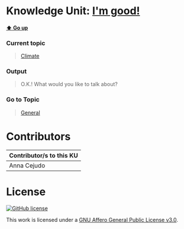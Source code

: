 # Knowledge Unit: [I&#039;m good!](../../knowledge_units/climate/im-good.md)

#### [:arrow_up: Go up](../../topics/climate.md)
### Current topic
> [Climate](../../topics/climate.md)
### Output
> O.K.! What would you like to talk about?
### Go to Topic
> [General](../../topics/general.md)


# Contributors

| Contributor/s to this KU |
| - | 
| Anna Cejudo |

# License
[![GitHub license](https://img.shields.io/github/license/inbrainz/cerebro)](https://github.com/inbrainz/cerebro/blob/master/LICENSE)

This work is licensed under a [GNU Affero General Public License v3.0](https://www.gnu.org/licenses/agpl-3.0.txt).